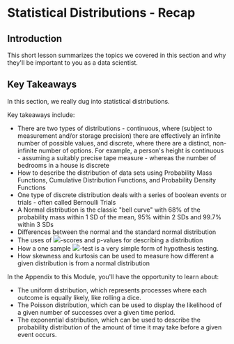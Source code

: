 
# Statistical Distributions - Recap

## Introduction

This short lesson summarizes the topics we covered in this section and why they'll be important to you as a data scientist.

## Key Takeaways

In this section, we really dug into statistical distributions. 

Key takeaways include:

* There are two types of distributions - continuous, where (subject to measurement and/or storage precision) there are effectively an infinite number of possible values, and discrete, where there are a distinct, non-infinite number of options. For example, a person's height is continuous - assuming a suitably precise tape measure - whereas the number of bedrooms in a house is discrete
* How to describe the distribution of data sets using Probability Mass Functions, Cumulative Distribution Functions, and Probability Density Functions
* One type of discrete distribution deals with a series of boolean events or trials - often called Bernoulli Trials
* A Normal distribution is the classic "bell curve" with 68% of the probability mass within 1 SD of the mean, 95% within 2 SDs and 99.7% within 3 SDs
* Differences between the normal and the standard normal distribution
* The uses of <img src="https://render.githubusercontent.com/render/math?math=z">-scores and p-values for describing a distribution
* How a one sample <img src="https://render.githubusercontent.com/render/math?math=z">-test is a very simple form of hypothesis testing.
* How skewness and kurtosis can be used to measure how different a given distribution is from a normal distribution


In the Appendix to this Module, you'll have the opportunity to learn about:  

  - The uniform distribution, which represents processes where each outcome is equally likely, like rolling a dice.  
  - The Poisson distribution, which can be used to display the likelihood of a given number of successes over a given time period.  
  - The exponential distribution, which can be used to describe the probability distribution of the amount of time it may take before a given event occurs.
